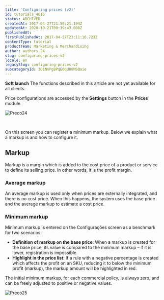 ```yaml
---
title: 'Configuring prices (v2)'
id: tutorials_4616
status: ARCHIVED
createdAt: 2017-04-27T21:50:21.194Z
updatedAt: 2020-10-21T00:39:43.008Z
publishedAt: 
firstPublishedAt: 2017-04-27T23:11:16.723Z
contentType: tutorial
productTeam: Marketing & Merchandising
author: authors_24
slug: configuring-prices-v2
locale: en
legacySlug: configuring-prices-v2
subcategoryId: 3O1NvPgBPqE0qU88MSQaie
---
```


**Soft launch**
The functions described in this article are not yet available for all clients.

Price configurations are accessed by the **Settings** button in the **Prices** module.

![Preco24](https://images.contentful.com/alneenqid6w5/5Wm20idGbCG0uKei00QQOi/5e18f35d0dd0790e5be98341c67ab4a6/Preco24.gif)

&nbsp;

On this screen you can register a minimum markup. Below we explain what a markup is and how to configure it.

## Markup

Markup is a margin which is added to the cost price of a product or service to define its selling price. In other words, it is the profit margin.

### Average markup

An average markup is used only when prices are externally integrated, and there is no cost price. When this happens, the system uses the base price and the average markup to estimate a cost price.

### Minimum markup

Minimum markup is entered on the Configurações screen as a benchmark for two scenarios:

- **Definition of markup on the base price**: When a markup is created for the base price, its value is compared to the minimum markup – if it is lower, registration is impossible.
- **Highlight in the price list**: If a rule with a negative percentage is created which affects the profit on an SKU, reducing it to below the minimum profit (markup), the markup amount will be highlighted in red.

The initial minimum markup, for each commercial policy, is always zero, and can be freely adjusted to positive or negative values.

![Preco25](https://images.contentful.com/alneenqid6w5/12nLR9a2AMwCeuYmmIagCI/94ff929a610a22b1fec685acfc0aec7c/Preco25.gif)
